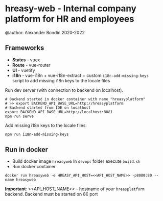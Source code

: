 # hreasy-web - Internal company platform for HR and employees

@author: Alexander Bondin 2020-2022

## Frameworks

- **States** - vuex
- **Route** - vue-router
- **UI** - vuetify
- **i18n** - vue-i18n + vue-i18n-extract + custom `i18n-add-missing-keys` script to add missing i18n keys to the locale files

Run dev server (with connection to backend on localhost).
```shell
# Backend started in docker container with name "hreasyplatform"
# >> export BACKEND_API_BASE_URL=http://hreasyplatform
# Backend started from IDE on localhost
export BACKEND_API_BASE_URL=http://localhost:8081
npm run serve
```

Add missing i18n keys to the locale files:
```sh
npm run i18n-add-missing-keys
```

## Run in docker

- Build docker image `hreasyweb`
In `devops` folder execute `build.sh`
- Run docker container
```shell script
docker run hreasyweb -e HREASY_API_HOST=<<API_HOST_NAME>> -p8080:80 --name hreasyweb
```

**Important**: <<API_HOST_NAME>> - hostname of your `hreasplatform` backend. Backend must be started on 80 port 

